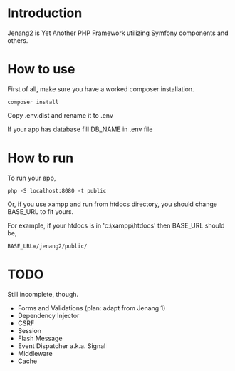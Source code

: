 # Introduction
Jenang2 is Yet Another PHP Framework utilizing Symfony components and others.

# How to use

First of all, make sure you have a worked composer installation.

    composer install

Copy .env.dist and rename it to .env

If your app has database fill DB_NAME in .env file

# How to run

To run your app,
    
    php -S localhost:8080 -t public


Or, if you use xampp and run from htdocs directory, you should change BASE_URL to fit yours.

For example, if your htdocs is in 'c:\xampp\htdocs' then BASE_URL should be,
    
    BASE_URL=/jenang2/public/


# TODO

Still incomplete, though.

- Forms and Validations (plan: adapt from Jenang 1)
- Dependency Injector
- CSRF
- Session
- Flash Message
- Event Dispatcher a.k.a. Signal
- Middleware
- Cache
